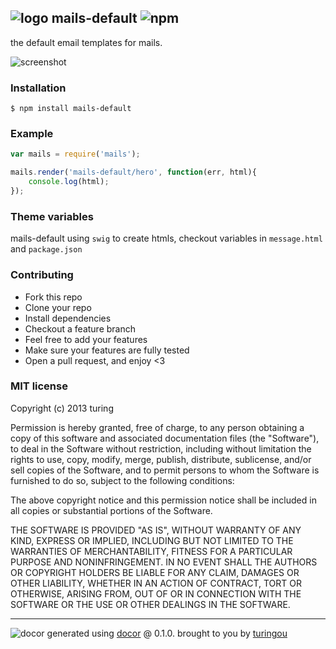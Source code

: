 ## ![logo](http://ww2.sinaimg.cn/large/61ff0de3gw1eajmy0wdikj2014014wea.jpg) mails-default ![npm](https://badge.fury.io/js/mails-default.png)

the default email templates for mails.

![screenshot](http://ww2.sinaimg.cn/large/61ff0de3gw1eapg3os39oj20kt0f9q4j.jpg)

### Installation
````
$ npm install mails-default
````

### Example
````javascript
var mails = require('mails');

mails.render('mails-default/hero', function(err, html){
    console.log(html);
});
````

### Theme variables

mails-default using `swig` to create htmls, checkout variables in `message.html` and `package.json`

### Contributing
- Fork this repo
- Clone your repo
- Install dependencies
- Checkout a feature branch
- Feel free to add your features
- Make sure your features are fully tested
- Open a pull request, and enjoy <3

### MIT license
Copyright (c) 2013 turing

Permission is hereby granted, free of charge, to any person obtaining a copy
of this software and associated documentation files (the "Software"), to deal
in the Software without restriction, including without limitation the rights
to use, copy, modify, merge, publish, distribute, sublicense, and/or sell
copies of the Software, and to permit persons to whom the Software is
furnished to do so, subject to the following conditions:

The above copyright notice and this permission notice shall be included in
all copies or substantial portions of the Software.

THE SOFTWARE IS PROVIDED "AS IS", WITHOUT WARRANTY OF ANY KIND, EXPRESS OR
IMPLIED, INCLUDING BUT NOT LIMITED TO THE WARRANTIES OF MERCHANTABILITY,
FITNESS FOR A PARTICULAR PURPOSE AND NONINFRINGEMENT. IN NO EVENT SHALL THE
AUTHORS OR COPYRIGHT HOLDERS BE LIABLE FOR ANY CLAIM, DAMAGES OR OTHER
LIABILITY, WHETHER IN AN ACTION OF CONTRACT, TORT OR OTHERWISE, ARISING FROM,
OUT OF OR IN CONNECTION WITH THE SOFTWARE OR THE USE OR OTHER DEALINGS IN
THE SOFTWARE.

---
![docor](https://cdn1.iconfinder.com/data/icons/windows8_icons_iconpharm/26/doctor.png)
generated using [docor](https://github.com/turingou/docor.git) @ 0.1.0. brought to you by [turingou](https://github.com/turingou)